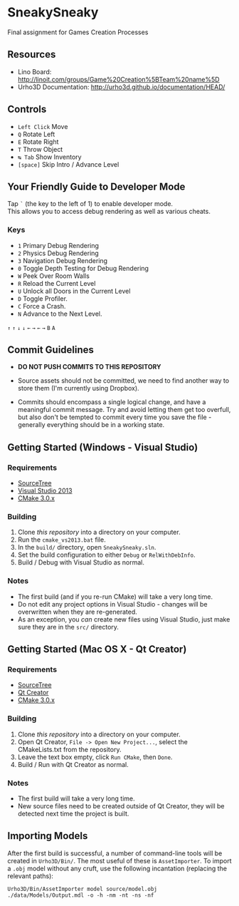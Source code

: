 SneakySneaky
============

Final assignment for Games Creation Processes

Resources
---------
* Lino Board: http://linoit.com/groups/Game%20Creation%5BTeam%20name%5D
* Urho3D Documentation: http://urho3d.github.io/documentation/HEAD/

Controls
--------

* `Left Click` Move
* `Q` Rotate Left
* `E` Rotate Right
* `T` Throw Object
* `↹ Tab` Show Inventory
* `[space]` Skip Intro / Advance Level

Your Friendly Guide to Developer Mode
-------------------------------------

Tap `` ` `` (the key to the left of 1) to enable developer mode.  
This allows you to access debug rendering as well as various cheats.

### Keys
* `1` Primary Debug Rendering
* `2` Physics Debug Rendering
* `3` Navigation Debug Rendering
* `0` Toggle Depth Testing for Debug Rendering
* `W` Peek Over Room Walls
* `R` Reload the Current Level
* `U` Unlock all Doors in the Current Level
* `D` Toggle Profiler.
* `C` Force a Crash.
* `N` Advance to the Next Level.

`↑` `↑` `↓` `↓` `←` `→` `←` `→` `B` `A`

Commit Guidelines
-----------------
* **DO NOT PUSH COMMITS TO THIS REPOSITORY**

* Source assets should not be committed, we need to find another way to store them (I'm currently using Dropbox).

* Commits should encompass a single logical change, and have a meaningful commit message. Try and avoid letting them get too overfull, but also don't be tempted to commit every time you save the file - generally everything should be in a working state.

Getting Started (Windows - Visual Studio)
-----------------------------------------
### Requirements
* [SourceTree](http://www.sourcetreeapp.com/)
* [Visual Studio 2013](http://www.visualstudio.com/en-us/downloads/download-visual-studio-vs#DownloadFamilies_2)
* [CMake 3.0.x](http://www.cmake.org/download/)

### Building
1. Clone *this repository* into a directory on your computer.
2. Run the `cmake_vs2013.bat` file.
3. In the `build/` directory, open `SneakySneaky.sln`.
4. Set the build configuration to either `Debug` or `RelWithDebInfo`.
5. Build / Debug with Visual Studio as normal.

### Notes
* The first build (and if you re-run CMake) will take a very long time.
* Do not edit any project options in Visual Studio - changes will be overwritten when they are re-generated.
* As an exception, you *can* create new files using Visual Studio, just make sure they are in the `src/` directory.

Getting Started (Mac OS X - Qt Creator)
---------------------------------------
### Requirements
* [SourceTree](http://www.sourcetreeapp.com/)
* [Qt Creator](https://www.qt.io/download-open-source/)
* [CMake 3.0.x](http://www.cmake.org/download/)

### Building
1. Clone *this repository* into a directory on your computer.
2. Open Qt Creator, `File -> Open New Project...`, select the CMakeLists.txt from the repository.
3. Leave the text box empty, click `Run CMake`, then `Done`.
4. Build / Run with Qt Creator as normal.

### Notes
* The first build will take a very long time.
* New source files need to be created outside of Qt Creator, they will be detected next time the project is built.

Importing Models
----------------
After the first build is successful, a number of command-line tools will be created in `Urho3D/Bin/`. The most useful of these is `AssetImporter`. To import a `.obj` model without any cruft, use the following incantation (replacing the relevant paths):
```
Urho3D/Bin/AssetImporter model source/model.obj ./data/Models/Output.mdl -o -h -nm -nt -ns -nf
```
